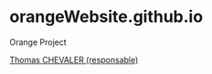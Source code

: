 # orangeWebsite.github.io
Orange Project

[Thomas CHEVALER (responsable)](thomas.chevalier@etu-univ-fcomte.fr)
